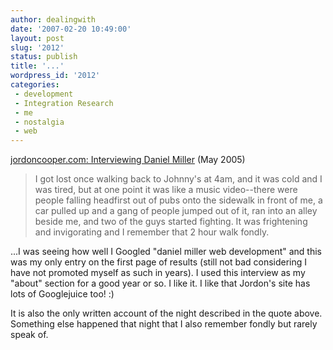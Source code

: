 ```yaml
---
author: dealingwith
date: '2007-02-20 10:49:00'
layout: post
slug: '2012'
status: publish
title: '...'
wordpress_id: '2012'
categories:
 - development
 - Integration Research
 - me
 - nostalgia
 - web
---
```


[jordoncooper.com: Interviewing Daniel Miller][1] (May 2005)

> I got lost once walking back to Johnny's at 4am, and it was cold and I was
tired, but at one point it was like a music video--there were people falling
headfirst out of pubs onto the sidewalk in front of me, a car pulled up and a
gang of people jumped out of it, ran into an alley beside me, and two of the
guys started fighting. It was frightening and invigorating and I remember that
2 hour walk fondly.

...I was seeing how well I Googled "daniel miller web development" and this
was my only entry on the first page of results (still not bad considering I
have not promoted myself as such in years). I used this interview as my
"about" section for a good year or so. I like it. I like that Jordon's site
has lots of Googlejuice too! :)

It is also the only written account of the night described in the quote above.
Something else happened that night that I also remember fondly but rarely
speak of.

   [1]: http://www.jordoncooper.com/2004/05/interviewing-daniel-miller.html

